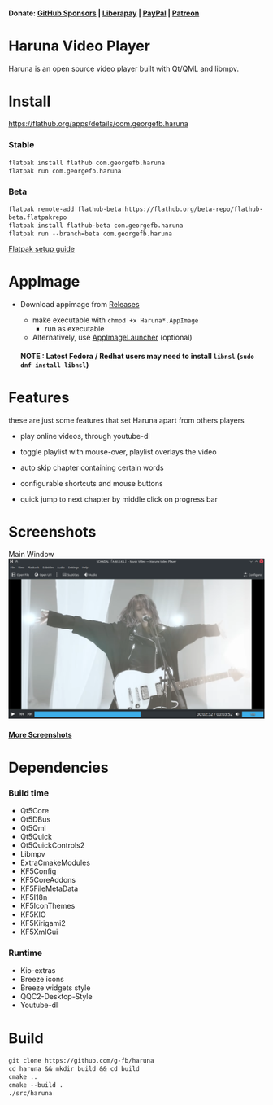 <!--
SPDX-FileCopyrightText: 2020 George Florea Bănuș <georgefb899@gmail.com>

SPDX-License-Identifier: CC-BY-4.0
-->

#### Donate: [GitHub Sponsors](https://github.com/sponsors/g-fb) | [Liberapay](https://liberapay.com/gfb/) | [PayPal](https://paypal.me/georgefloreabanus) | [Patreon](https://www.patreon.com/georgefb)

# Haruna Video Player

Haruna is an open source video player built with Qt/QML and libmpv.

# Install

https://flathub.org/apps/details/com.georgefb.haruna
### Stable
```
flatpak install flathub com.georgefb.haruna
flatpak run com.georgefb.haruna
```

### Beta
```
flatpak remote-add flathub-beta https://flathub.org/beta-repo/flathub-beta.flatpakrepo
flatpak install flathub-beta com.georgefb.haruna
flatpak run --branch=beta com.georgefb.haruna
```

[Flatpak setup guide](https://flatpak.org/setup/)

# AppImage

* Download appimage from [Releases](https://github.com/g-fb/haruna/releases)
  * make executable with `chmod +x Haruna*.AppImage`
    * run as executable
  * Alternatively, use [AppImageLauncher](https://github.com/TheAssassin/AppImageLauncher) (optional)


  #### NOTE : Latest Fedora / Redhat users may need to install `libnsl` (`sudo dnf install libnsl`)

# Features

these are just some features that set Haruna apart from others players

- play online videos, through youtube-dl

- toggle playlist with mouse-over, playlist overlays the video

- auto skip chapter containing certain words

- configurable shortcuts and mouse buttons

- quick jump to next chapter by middle click on progress bar

# Screenshots

Main Window
![Haruna main window](./data/screenshots/haruna-dark.png)

#### [More Screenshots](./Screenshots.md)

# Dependencies

### Build time
- Qt5Core
- Qt5DBus
- Qt5Qml
- Qt5Quick
- Qt5QuickControls2
- Libmpv
- ExtraCmakeModules
- KF5Config
- KF5CoreAddons
- KF5FileMetaData
- KF5I18n
- KF5IconThemes
- KF5KIO
- KF5Kirigami2
- KF5XmlGui

### Runtime
- Kio-extras
- Breeze icons
- Breeze widgets style
- QQC2-Desktop-Style
- Youtube-dl

# Build

```
git clone https://github.com/g-fb/haruna
cd haruna && mkdir build && cd build
cmake ..
cmake --build .
./src/haruna
```
